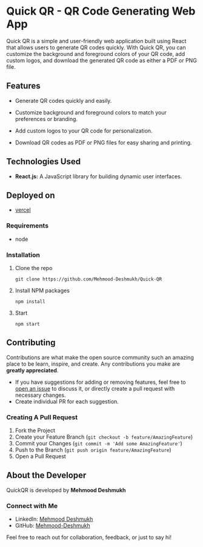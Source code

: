 # Quick QR - QR Code Generating Web App

Quick QR is a simple and user-friendly web application built using React that allows users to generate QR codes quickly. With Quick QR, you can customize the background and foreground colors of your QR code, add custom logos, and download the generated QR code as either a PDF or PNG file.

## Features

- Generate QR codes quickly and easily.

- Customize background and foreground colors to match your preferences or branding.

- Add custom logos to your QR code for personalization.

- Download QR codes as PDF or PNG files for easy sharing and printing.

## Technologies Used
- **React.js:** A JavaScript library for building dynamic user interfaces.

## Deployed on
- [vercel](https://quick-qr-md.vercel.app/)

### Requirements
-   node

### Installation

1. Clone the repo

    ```
    git clone https://github.com/Mehmood-Deshmukh/Quick-QR
    ```

2. Install NPM packages

    ```
    npm install
    ```
3. Start

    ```
    npm start
    ```


## Contributing

Contributions are what make the open source community such an amazing place to be learn, inspire, and create. Any contributions you make are **greatly appreciated**.

-   If you have suggestions for adding or removing features, feel free to [open an issue](https://github.com/Mehmood-Deshmukh/Quick-QR/issues/new) to discuss it, or directly create a pull request with necessary changes.
-   Create individual PR for each suggestion.

### Creating A Pull Request

1. Fork the Project
2. Create your Feature Branch (`git checkout -b feature/AmazingFeature`)
3. Commit your Changes (`git commit -m 'Add some AmazingFeature'`)
4. Push to the Branch (`git push origin feature/AmazingFeature`)
5. Open a Pull Request

## About the Developer

QuickQR is developed by **Mehmood Deshmukh**

### Connect with Me

- LinkedIn: [Mehmood Deshmukh](https://www.linkedin.com/in/mehmood-deshmukh-93533a2a7/)
- GitHub: [Mehmood-Deshmukh](https://github.com/Mehmood-Deshmukh)

Feel free to reach out for collaboration, feedback, or just to say hi!
